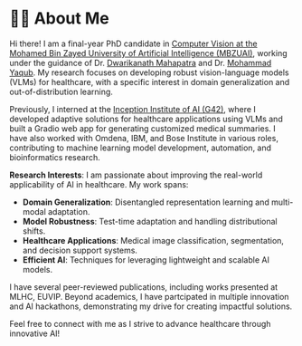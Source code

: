 # 👩‍🔬 About Me

Hi there! I am a final-year PhD candidate in [Computer Vision at the Mohamed Bin Zayed University of Artificial Intelligence (MBZUAI)](https://mbzuai.ac.ae/research/department/computer-vision-department/), working under the guidance of Dr. [Dwarikanath Mahapatra](https://scholar.google.com/citations?user=j5K7HPoAAAAJ&hl=en) and Dr. [Mohammad Yaqub](https://scholar.google.co.uk/citations?user=9dfn5GkAAAAJ). My research focuses on developing robust vision-language models (VLMs) for healthcare, with a specific interest in domain generalization and out-of-distribution learning.

Previously, I interned at the [Inception Institute of AI (G42)](https://www.g42.ai/), where I developed adaptive solutions for healthcare applications using VLMs and built a Gradio web app for generating customized medical summaries. I have also worked with Omdena, IBM, and Bose Institute in various roles, contributing to machine learning model development, automation, and bioinformatics research.

**Research Interests**: I am passionate about improving the real-world applicability of AI in healthcare. My work spans:
- **Domain Generalization**: Disentangled representation learning and multi-modal adaptation.
- **Model Robustness**: Test-time adaptation and handling distributional shifts.
- **Healthcare Applications**: Medical image classification, segmentation, and decision support systems.
- **Efficient AI**: Techniques for leveraging lightweight and scalable AI models.

I have several peer-reviewed publications, including works presented at MLHC, EUVIP. Beyond academics, I have partcipated in multiple innovation and AI hackathons, demonstrating my drive for creating impactful solutions.

Feel free to connect with me as I strive to advance healthcare through innovative AI!
